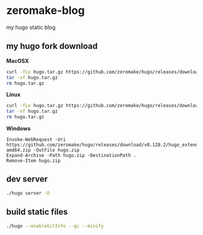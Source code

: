 # zeromake-blog

my hugo static blog

## my hugo fork download

**MacOSX**
``` bash
curl -fLo hugo.tar.gz https://github.com/zeromake/hugo/releases/download/v0.128.2/hugo_extended_0.128.2_darwin-universal.tar.gz
tar -xf hugo.tar.gz
rm hugo.tar.gz
```

**Linux**
``` bash
curl -fLo hugo.tar.gz https://github.com/zeromake/hugo/releases/download/v0.128.2/hugo_extended_0.128.2_linux-amd64.tar.gz
tar -xf hugo.tar.gz
rm hugo.tar.gz
```

**Windows**
``` pwsh
Invoke-WebRequest -Uri https://github.com/zeromake/hugo/releases/download/v0.128.2/hugo_extended_0.128.2_windows-amd64.zip -OutFile hugo.zip
Expand-Archive -Path hugo.zip -DestinationPath .
Remove-Item hugo.zip
```

## dev server

``` bash
./hugo server -D
```

## build static files

``` bash
./hugo --enableGitInfo --gc --minify
```

